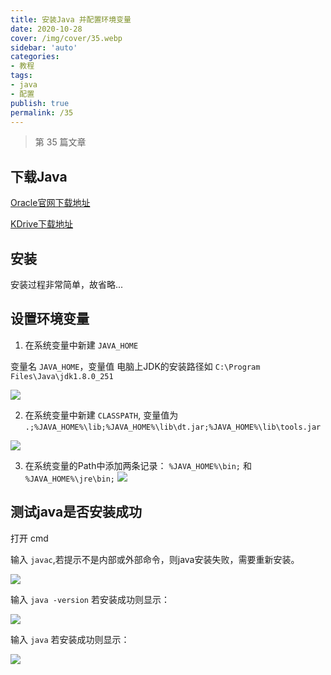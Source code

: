 ```yaml
---
title: 安装Java 并配置环境变量
date: 2020-10-28
cover: /img/cover/35.webp
sidebar: 'auto'
categories:
- 教程
tags:
- java
- 配置
publish: true
permalink: /35
---
```


> 第 35 篇文章
<!-- more -->

## 下载Java
[Oracle官网下载地址](https://www.oracle.com/cn/java/technologies/javase/javase-jdk8-downloads.html)


[KDrive下载地址](https://drive.zk123.top/api/v3/file/source/107/jdk-8u271-windows-x64.exe?sign=5vHUztX5TgEbNv-5f-0TtQn0IOqE07K_kzvN2d56JiM%3D%3A0)




## 安装
安装过程非常简单，故省略...

## 设置环境变量

1. 在系统变量中新建 `JAVA_HOME`

变量名 `JAVA_HOME`，变量值 电脑上JDK的安装路径如 `C:\Program Files\Java\jdk1.8.0_251`

<img src="/img/2020/java_install_1.png"/>


2. 在系统变量中新建 `CLASSPATH`, 变量值为 `.;%JAVA_HOME%\lib;%JAVA_HOME%\lib\dt.jar;%JAVA_HOME%\lib\tools.jar`

![](/img/2020/java_install_2.png)

3. 在系统变量的Path中添加两条记录： `%JAVA_HOME%\bin;` 和 `%JAVA_HOME%\jre\bin;`
![](/img/2020/java_install_3.png)

## 测试java是否安装成功
打开 cmd 

输入 `javac`,若提示不是内部或外部命令，则java安装失败，需要重新安装。

![](/img/2020/java_install_4.png)

输入 `java -version` 若安装成功则显示：

![](/img/2020/java_install_5.png)

输入 `java` 若安装成功则显示：

![](/img/2020/java_install_6.png)